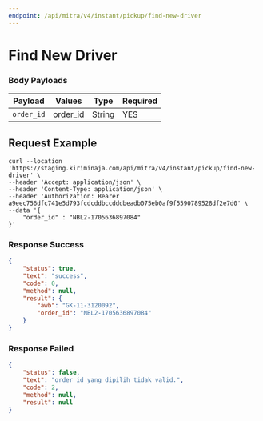 ```yaml
---
endpoint: /api/mitra/v4/instant/pickup/find-new-driver
---
```

# Find New Driver

### Body Payloads
| Payload        | Values                                         | Type            | Required |
|----------------|------------------------------------------------|-----------------|----------|
| `order_id`      | order_id | String          | YES      |

## Request Example
```shell
curl --location 'https://staging.kiriminaja.com/api/mitra/v4/instant/pickup/find-new-driver' \
--header 'Accept: application/json' \
--header 'Content-Type: application/json' \
--header 'Authorization: Bearer a9eec756dfc741e5d793fcdcddbccdddbeadb075eb0af9f5590789528df2e7d0' \
--data '{
    "order_id" : "NBL2-1705636897084"
}'
```

### Response Success
```json
{
    "status": true,
    "text": "success",
    "code": 0,
    "method": null,
    "result": {
        "awb": "GK-11-3120092",
        "order_id": "NBL2-1705636897084"
    }
}
```
### Response Failed
```json
{
    "status": false,
    "text": "order id yang dipilih tidak valid.",
    "code": 2,
    "method": null,
    "result": null
}
```
